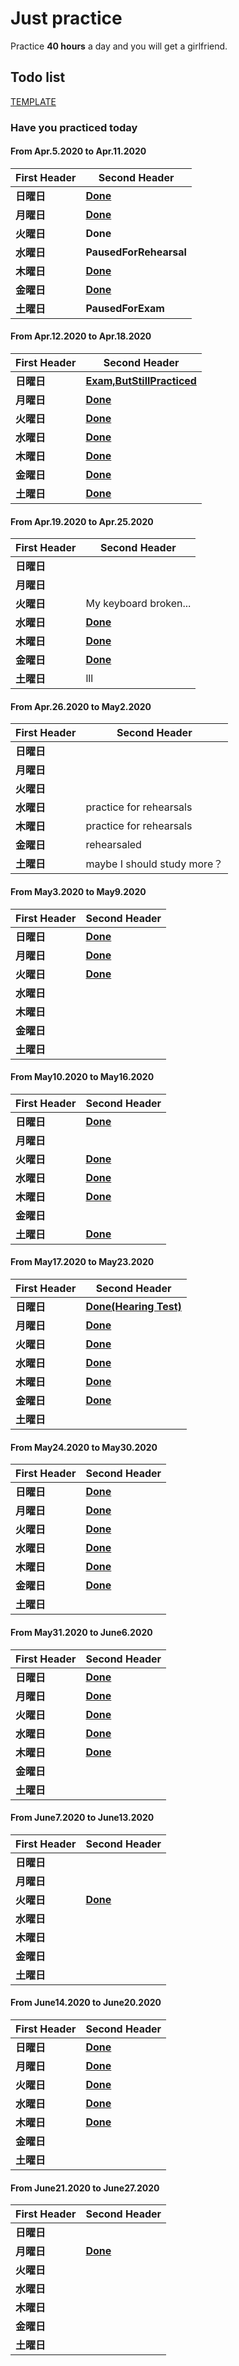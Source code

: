 # Just practice

Practice __40 hours__ a day and you will get a girlfriend.

## Todo list

[TEMPLATE](src/templates/DailyReport.md)

### Have you practiced today

<!--StartOfPunch-->

#### From Apr.5.2020 to Apr.11.2020

First Header | Second Header
------------ | -------------
__日曜日__ | __[Done](/src/record/Apr5.2020.md)__
__月曜日__ | __[Done](/src/record/Apr6.2020.md)__
__火曜日__ | __Done__
__水曜日__ | __PausedForRehearsal__
__木曜日__ | __[Done](/src/record/Apr9.2020.md)__
__金曜日__ | __[Done](/src/record/Apr10.2020.md)__
__土曜日__ | __PausedForExam__
  
#### From Apr.12.2020 to Apr.18.2020

First Header | Second Header
------------ | -------------
__日曜日__ | __[Exam,ButStillPracticed](/src/record/Apr12.2020.md)__
__月曜日__ | __[Done](/src/record/Apr13.2020.md)__
__火曜日__ | __[Done](/src/record/Apr14.2020.md)__
__水曜日__ | __[Done](/src/record/Apr15.2020.md)__
__木曜日__ | __[Done](/src/record/Apr16.2020.md)__
__金曜日__ | __[Done](/src/record/Apr17.2020.md)__
__土曜日__ | __[Done](/src/record/Apr18.2020.md)__

#### From Apr.19.2020 to Apr.25.2020

First Header | Second Header
------------ | -------------
__日曜日__ |
__月曜日__ |
__火曜日__ |  My keyboard broken...
__水曜日__ | __[Done](/src/record/Apr18.2020.md)__
__木曜日__ | __[Done](/src/record/Apr18.2020.md)__
__金曜日__ | __[Done](/src/record/Apr18.2020.md)__
__土曜日__ | lll

#### From Apr.26.2020 to May2.2020

First Header | Second Header
------------ | -------------
__日曜日__ |
__月曜日__ |
__火曜日__ |
__水曜日__ | practice for rehearsals
__木曜日__ | practice for rehearsals
__金曜日__ | rehearsaled
__土曜日__ | maybe I should study more？

#### From May3.2020 to May9.2020

First Header | Second Header
------------ | -------------
__日曜日__ | __[Done](/src/record/May.6.2020.md)__
__月曜日__ | __[Done](/src/record/May.6.2020.md)__
__火曜日__ | __[Done](/src/record/May.6.2020.md)__
__水曜日__ |
__木曜日__ |
__金曜日__ |
__土曜日__ |

#### From May10.2020 to May16.2020

First Header | Second Header
------------ | -------------
__日曜日__ | __[Done](/src/record/May10.2020.md)__
__月曜日__ |
__火曜日__ | __[Done](/src/record/May12.2020.md)__
__水曜日__ | __[Done](/src/record/May13.2020.md)__
__木曜日__ | __[Done](/src/record/May14.2020.md)__
__金曜日__ |
__土曜日__ | __[Done](/src/records/May16.2020.md)__

#### From May17.2020 to May23.2020

First Header | Second Header
------------ | -------------
__日曜日__ | __[Done(Hearing Test)](/src/records/May17.2020.md)__
__月曜日__ | __[Done](/src/records/May18.2020.md)__
__火曜日__ | __[Done](/src/records/May19.2020.md)__
__水曜日__ | __[Done](/src/records/May20.2020.md)__
__木曜日__ | __[Done](/src/records/May21.2020.md)__
__金曜日__ | __[Done](/src/records/May22.2020.md)__
__土曜日__ |

#### From May24.2020 to May30.2020

First Header | Second Header
------------ | -------------
__日曜日__ | __[Done](/src/records/May24.2020.md)__
__月曜日__ | __[Done](/src/records/May25.2020.md)__
__火曜日__ | __[Done](/src/records/May26.2020.md)__
__水曜日__ | __[Done](/src/records/May27.2020.md)__
__木曜日__ | __[Done](/src/records/May28.2020.md)__
__金曜日__ | __[Done](/src/records/May29.2020.md)__
__土曜日__ |

#### From May31.2020 to June6.2020

First Header | Second Header
------------ | -------------
__日曜日__ | __[Done](/src/records/May31.2020.md)__
__月曜日__ | __[Done](/src/records/June1.2020.md)__
__火曜日__ | __[Done](/src/records/June2.2020.md)__
__水曜日__ | __[Done](/src/records/June3.2020.md)__
__木曜日__ | __[Done](/src/records/June4.2020.md)__
__金曜日__ |
__土曜日__ |

#### From June7.2020 to June13.2020

First Header | Second Header
------------ | -------------
__日曜日__ |
__月曜日__ |
__火曜日__ | __[Done](/src/records/June9.2020.md)__
__水曜日__ |
__木曜日__ |
__金曜日__ |
__土曜日__ |

#### From June14.2020 to June20.2020

First Header | Second Header
------------ | -------------
__日曜日__ | __[Done](/src/records/June14.2020.md)__
__月曜日__ | __[Done](/src/records/June15.2020.md)__
__火曜日__ | __[Done](/src/records/June16.2020.md)__
__水曜日__ | __[Done](/src/records/June17.2020.md)__
__木曜日__ | __[Done](/src/records/June18.2020.md)__
__金曜日__ |
__土曜日__ |

#### From June21.2020 to June27.2020

First Header | Second Header
------------ | -------------
__日曜日__ |
__月曜日__ | __[Done](/src/records/June22.2020.md)__
__火曜日__ |
__水曜日__ |
__木曜日__ |
__金曜日__ |
__土曜日__ |
